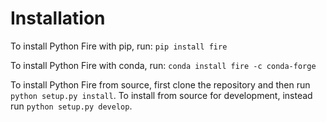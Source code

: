 # Installation

To install Python Fire with pip, run: `pip install fire`

To install Python Fire with conda, run: `conda install fire -c conda-forge`

To install Python Fire from source, first clone the repository and then run
`python setup.py install`. To install from source for development, instead run `python setup.py develop`.

